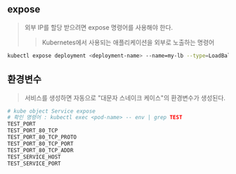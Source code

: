 ## expose

> 외부 IP를 할당 받으려면 expose 명령어를 사용해야 한다.
>
> > Kubernetes에서 사용되는 애플리케이션을 외부로 노출하는 명령어

```sh
kubectl expose deployment <deployment-name> --name=my-lb --type=LoadBalancer --port=80 --target-port=8080
```

## 환경변수

> 서비스를 생성하면 자동으로 "대문자 스네이크 케이스"의 환경변수가 생성된다.

```sh
# kube object Service expose
# 확인 명령어 : kubectl exec <pod-name> -- env | grep TEST
TEST_PORT
TEST_PORT_80_TCP
TEST_PORT_80_TCP_PROTO
TEST_PORT_80_TCP_PORT
TEST_PORT_80_TCP_ADDR
TEST_SERVICE_HOST
TEST_SERVICE_PORT
```
